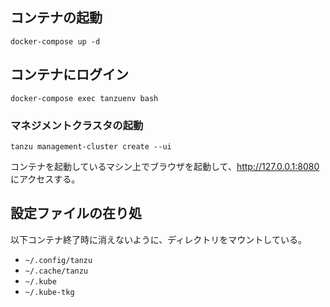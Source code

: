 

## コンテナの起動
```
docker-compose up -d
```


## コンテナにログイン

```
docker-compose exec tanzuenv bash
```

### マネジメントクラスタの起動

```
tanzu management-cluster create --ui
```

コンテナを起動しているマシン上でブラウザを起動して、http://127.0.0.1:8080 にアクセスする。


## 設定ファイルの在り処
以下コンテナ終了時に消えないように、ディレクトリをマウントしている。

- `~/.config/tanzu`
- `~/.cache/tanzu`
- `~/.kube`
- `~/.kube-tkg`
